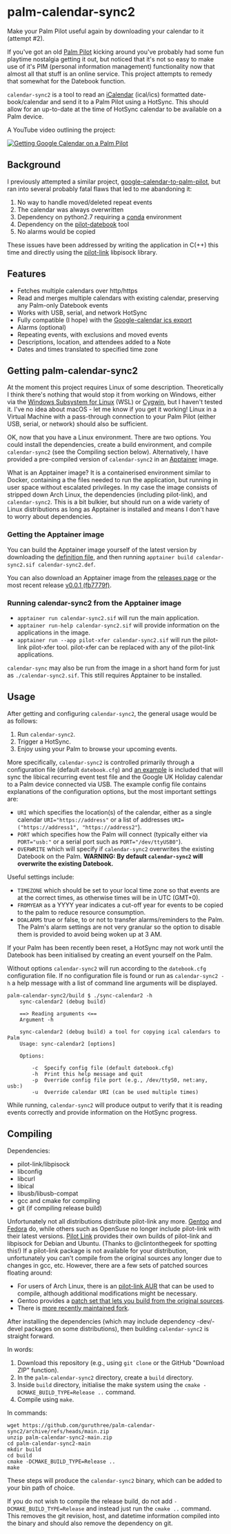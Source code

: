 # palm-calendar-sync2
Make your Palm Pilot useful again by downloading your calendar to it (attempt #2).

If you've got an old [Palm Pilot](https://en.wikipedia.org/wiki/PalmPilot) kicking around you've probably had some fun playtime nostalgia getting it out, but noticed that it's not so easy to make use of it's PIM (personal information management) functionality now that almost all that stuff is an online service. This project attempts to remedy that somewhat for the Datebook function.

`calendar-sync2` is a tool to read an [iCalendar](https://en.wikipedia.org/wiki/ICalendar) (ical/ics)  formatted date-book/calendar and send it to a Palm Pilot using a HotSync. This should allow for an up-to-date at the time of HotSync calendar to be available on a Palm device.

A YouTube video outlining the project:

[![Getting Google Calendar on a Palm Pilot](resources/youtube-thumb.jpg)](https://www.youtube.com/watch?v=iAAXIlFZGh8)


## Background

I previously attempted a similar project, [google-calendar-to-palm-pilot](https://github.com/guruthree/google-calendar-to-palm-pilot), but ran into several probably fatal flaws that led to me abandoning it:

1. No way to handle moved/deleted repeat events
2. The calendar was always overwritten
3. Dependency on python2.7 requiring a [conda](https://docs.conda.io/en/latest/) environment
4. Dependency on the [pilot-datebook](https://github.com/guruthree/pilot-datebook) tool
5. No alarms would be copied

These issues have been addressed by writing the application in C(++) this time and directly using the [pilot-link](https://tldp.org/HOWTO/PalmOS-HOWTO/pilotlink.html) libpisock library.


## Features

* Fetches multiple calendars over http/https
* Read and merges multiple calendars with existing calendar, preserving any Palm-only Datebook events
* Works with USB, serial, and network HotSync
* Fully compatible (I hope) with the [Google-calendar ics export](https://support.google.com/calendar/answer/37648?hl=en#zippy=%2Cget-your-calendar-view-only)
* Alarms (optional)
* Repeating events, with exclusions and moved events
* Descriptions, location, and attendees added to a Note
* Dates and times translated to specified time zone


## Getting palm-calendar-sync2

At the moment this project requires Linux of some description. Theoretically I think there's nothing that would stop it from working on Windows, either via the [Windows Subsystem for Linux](https://learn.microsoft.com/en-us/windows/wsl/install) (WSL) or [Cygwin](https://www.cygwin.com/), but I haven't tested it. I've no idea about macOS - let me know if you get it working! Linux in a Virtual Machine with a pass-through connection to your Palm Pilot (either USB, serial, or network) should also be sufficient.

OK, now that you have a Linux environment. There are two options. You could install the dependencies, create a build environment, and compile `calendar-sync2` (see the Compiling section below). Alternatively, I have provided a pre-compiled version of `calendar-sync2` in an [Apptainer](https://apptainer.org/) image.

What is an Apptainer image? It is a containerised environment similar to Docker, containing a the files needed to run the application, but running in user space without escalated privileges. In my case the image consists of stripped down Arch Linux, the dependencies (including pilot-link), and `calendar-sync2`. This is a bit bulkier, but should run on a wide variety of Linux distributions as long as Apptainer is installed and means I don't have to worry about dependencies.

### Getting the Apptainer image

You can build the Apptainer image yourself of the latest version by downloading the [definition file](https://github.com/guruthree/palm-calendar-sync2/blob/main/distribution/calendar-sync2.def), and then running `apptainer build calendar-sync2.sif calendar-sync2.def`.

You can also download an Apptainer image from the [releases page](https://github.com/guruthree/palm-calendar-sync2/releases/) or the most recent release [v0.0.1 (fb7779f)](https://github.com/guruthree/palm-calendar-sync2/releases/download/v0.0.1/calendar-sync2.sif).

### Running calendar-sync2 from the Apptainer image

* `apptainer run calendar-sync2.sif` will run the main application.
* `apptainer run-help calendar-sync2.sif` will provide information on the applications in the image.
* `apptainer run --app pilot-xfer calendar-sync2.sif` will run the pilot-link pilot-xfer tool. pilot-xfer can be replaced with any of the pilot-link applications.

`calendar-sync` may also be run from the image in a short hand form for just  as `./calendar-sync2.sif`. This still requires Apptainer to be installed.

## Usage

After getting and configuring `calendar-sync2`, the general usage would be as follows:

1. Run `calendar-sync2`.
2. Trigger a HotSync.
3. Enjoy using your Palm to browse your upcoming events.

More specifically, `calendar-sync2` is controlled primarily through a configuration file (default `datebook.cfg`) and [an example](https://github.com/guruthree/palm-calendar-sync2/blob/main/datebook.cfg) is included that will sync the libical recurring event test file and the Google UK Holiday calendar to a Palm device connected via USB. The example config file contains explanations of the configuration options, but the most important settings are:

* `URI` which specifies the location(s) of the calendar, either as a single calendar `URI="https://address"` or a list of addresses `URI=("https://address1", "https://address2"`).
* `PORT` which specifies how the Palm will connect (typically either via `PORT="usb:"` or a serial port such as `PORT="/dev/ttyUSB0"`).
* `OVERWRITE` which will specify if `calendar-sync2` overwrites the existing Datebook on the Palm. **WARNING: By default `calendar-sync2` will overwrite the existing Datebook.**

Useful settings include:

* `TIMEZONE` which should be set to your local time zone so that events are at the correct times, as otherwise times will be in UTC (GMT+0).
* `FROMYEAR` as a YYYY year indicates a cut-off year for events to be copied to the palm to reduce resource consumption.
* `DOALARMS` true or false, to or not to transfer alarms/reminders to the Palm. The Palm's alarm settings are not very granular so the option to disable them is provided to avoid being woken up at 3 AM.

If your Palm has been recently been reset, a HotSync may not work until the Datebook has been initialised by creating an event yourself on the Palm.

Without options `calendar-sync2` will run according to the `datebook.cfg` configuration file. If no configuration file is found or run as `calendar-sync2 -h` a help message with a list of command line arguments will be displayed.

```
palm-calendar-sync2/build $ ./sync-calendar2 -h
    sync-calendar2 (debug build)

    ==> Reading arguments <==
    Argument -h

    sync-calendar2 (debug build) a tool for copying ical calendars to Palm
    Usage: sync-calendar2 [options]

    Options:

        -c  Specify config file (default datebook.cfg)
        -h  Print this help message and quit
        -p  Override config file port (e.g., /dev/ttyS0, net:any, usb:)
        -u  Override calendar URI (can be used multiple times)
```

While running, `calendar-sync2` will produce output to verify that it is reading events correctly and provide information on the HotSync progress.


## Compiling

Dependencies:

* pilot-link/libpisock
* libconfig
* libcurl
* libical
* libusb/libusb-compat
* gcc and cmake for compiling
* git (if compiling release build)

Unfortunately not all distributions distribute pilot-link any more. [Gentoo](https://packages.gentoo.org/packages/app-pda/pilot-link) and [Fedora](https://packages.fedoraproject.org/pkgs/pilot-link/pilot-link/) do, while others such as OpenSuse no longer include pilot-link with their latest versions. [Pilot Link](https://www.jpilot.org/download/) provides their own builds of pilot-link and libpisock for Debian and Ubuntu. (Thanks to @clintonthegeek for spotting this!) If a pilot-link package is not available for your distribution, unfortunately you can't compile from the original sources any longer due to changes in gcc, etc. However, there are a few sets of patched sources floating around:

* For users of Arch Linux, there is an [pilot-link AUR](https://aur.archlinux.org/packages/pilot-link) that can be used to compile, although additional modifications might be necessary.
* Gentoo provides a [patch set that lets you build from the original sources](https://github.com/jichu4n/pilot-link/issues/3).
* There is [more recently maintained fork](https://github.com/desrod/pilot-link).

After installing the dependencies (which may include dependency -dev/-devel packages on some distributions), then building `calendar-sync2` is straight forward.

In words:

1. Download this repository (e.g., using `git clone` or the GitHub "Download ZIP" function).
1. In the `palm-calendar-sync2` directory, create a `build` directory.
1. Inside `build` directory, initialise the make system using the `cmake -DCMAKE_BUILD_TYPE=Release ..` command.
1. Compile using `make`.

In commands:

```
wget https://github.com/guruthree/palm-calendar-sync2/archive/refs/heads/main.zip
unzip palm-calendar-sync2-main.zip
cd palm-calendar-sync2-main
mkdir build
cd build
cmake -DCMAKE_BUILD_TYPE=Release ..
make
```

These steps will produce the `calendar-sync2` binary, which can be added to your bin path of choice.

If you do not wish to compile the release build, do not add `-DCMAKE_BUILD_TYPE=Release` and instead just run the `cmake ..` command.
This removes the git revision, host, and datetime information compiled into the binary and should also remove the dependency on git.
